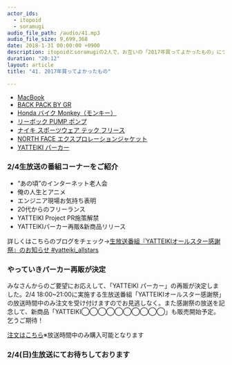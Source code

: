 ```yaml
---
actor_ids:
  - itopoid
  - soramugi
audio_file_path: /audio/41.mp3
audio_file_size: 9,699,368
date: 2018-1-31 00:00:00 +0900
description: itopoidとsoramugiの2人で、お互いの「2017年買ってよかったもの」について話しました。
duration: "20:12"
layout: article
title: "41. 2017年買ってよかったもの"

---
```

- [MacBook](https://www.apple.com/jp/macbook)
- [BACK PACK BY GR](http://jp.puma.com/jp/ja/pd/back-pack-by-gr/4059504310319.html)
- [Honda バイク Monkey（モンキー）](http://www.honda.co.jp/Monkey/)
- [リーボック PUMP ポンプ](http://reebok.jp/item/?cat2Id=pump)
- [ナイキ スポーツウェア テック フリース](https://www.nike.com/jp/t/%E3%83%8A%E3%82%A4%E3%82%AD-%E3%82%B9%E3%83%9D%E3%83%BC%E3%83%84%E3%82%A6%E3%82%A7%E3%82%A2-%E3%83%86%E3%83%83%E3%82%AF-%E3%83%95%E3%83%AA%E3%83%BC%E3%82%B9-%E3%83%A1%E3%83%B3%E3%82%BA%E3%82%B8%E3%83%A7%E3%82%AC%E3%83%BC-Ax7j2Z)
- [NORTH FACE エクスプロレーションジャケット](http://www.goldwin.co.jp/tnf/ec/pro/disp/2/NP61704)
- [YATTEIKI パーカー](https://yatteiki.theshop.jp/items/8741578)


### 2/4生放送の番組コーナーをご紹介
- “あの頃”のインターネット老人会
- 俺の人生とアニメ
- エンジニア現場お気持ち表明
- 20代からのフリーランス
- YATTEIKI Project PR施策解禁
- YATTEIKIパーカー再販&新商品リリース

詳しくはこちらのブログをチェック->[生放送番組『YATTEIKIオールスター感謝祭』のお知らせ #yatteiki_allstars](https://medium.com/yatteiki/%E7%94%9F%E6%94%BE%E9%80%81%E7%95%AA%E7%B5%84-yatteiki%E3%82%AA%E3%83%BC%E3%83%AB%E3%82%B9%E3%82%BF%E3%83%BC%E6%84%9F%E8%AC%9D%E7%A5%AD-%E3%81%AE%E3%81%8A%E7%9F%A5%E3%82%89%E3%81%9B-yatteiki-allstars-1a756c65c323)


### やっていきパーカー再販が決定
みなさんからのご要望にお応えして、「YATTEIKI パーカー」の再販が決定しました。2/4 18:00~21:00に実施する生放送番組「YATTEIKIオールスター感謝祭」の放送時間中のみ注文を受け付けますのでお見逃しなく。また感謝祭の放送を記念して、新商品「YATTEIKI◯◯◯◯◯◯◯◯◯◯」も販売開始予定。乞うご期待！

[注文はこちら](https://yatteiki.theshop.jp)※放送時間中のみ購入可能となります


### 2/4(日)生放送にてお待ちしております
